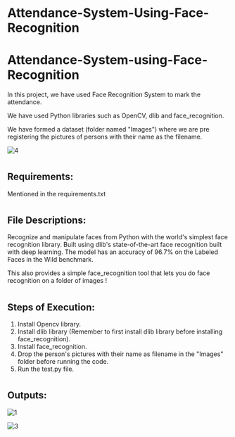 # Attendance-System-Using-Face-Recognition
# Attendance-System-using-Face-Recognition


  
In this project, we have used Face Recognition System to mark the attendance.
  
We have used Python libraries such as OpenCV, dlib and face_recognition.
  
We have formed a dataset (folder named "Images") where we are pre registering the pictures of persons with their name as the filename.

![4](https://user-images.githubusercontent.com/66938611/135632540-62616f39-79e3-4ce8-8f0e-9ecc44632f5b.PNG)
  
  
 # <h2> Requirements:  
  
  Mentioned in the requirements.txt  
   
  
 # <h2> File Descriptions:  
  
  
Recognize and manipulate faces from Python with the world's simplest face recognition library.
Built using dlib's state-of-the-art face recognition built with deep learning. The model has an accuracy of 96.7% on the Labeled Faces in the Wild benchmark.

This also provides a simple face_recognition tool that lets you do face recognition on a folder of images !
  
 # <h2> Steps of Execution:
    
  1. Install Opencv library.
  2. Install dlib library (Remember to first install dlib library before installing face_recognition). 
  3. Install face_recognition. 
  4. Drop the person's pictures with their name as filename in the "Images" folder before running the code.
  5. Run the test.py file.
    
 # <h2> Outputs:  
   
   
   ![1](https://user-images.githubusercontent.com/66938611/135632120-d62a1e4f-70a0-4540-b9c4-6c4c876072d4.PNG)
  
   ![3](https://user-images.githubusercontent.com/66938611/135632303-cf3662de-d9d5-4795-9235-a13ecb6fa398.PNG)

  
